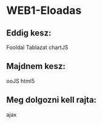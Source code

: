 # WEB1-Eloadas

## Eddig kesz:

Fooldal
Tablazat
chartJS

## Majdnem kesz:

ooJS
html5

## Meg dolgozni kell rajta:

ajax